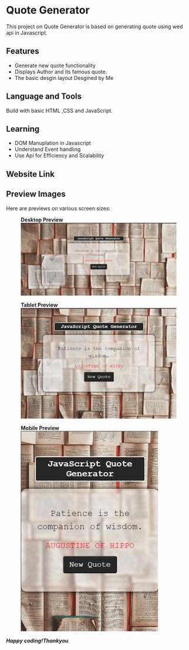 <!DOCTYPE html>
<html lang="en">
<body>
  <h1>Quote Generator</h1>
  <p>This project on Quote Generator is based on generating quote using wed api in Javascript.</p>
  
  <h2>Features</h2>
  <ul>
      <li>Generate new quote functionality</li>
      <li>Displays Author and its famous quote.</li>
      <li>The basic desgin layout Desgined by Me </li>
 </ul>

 
  <h2>Language and Tools</h2>
  <p>Build with basic HTML ,CSS and JavaScript. </p>

  <h2>Learning</h2>
   <ul>
      <li>DOM Manuplation in Javascript</li>
      <li>Understand Event handling </li>
      <li>Use Api for Efficiency and Scalability</li>
 </ul>
  
  <h2>Website Link</h2>
  <p><a href=""></a></p>
 

  <h2>Preview Images</h2>

  <p>Here are previews on various screen sizes:</p>

  <figure>
    <figcaption><b>Desktop Preview</b></figcaption>
    <img src="./assets/desktop.png" alt="Desktop preview ">
  </figure>
  <figure>
      <figcaption><b>Tablet Preview</b></figcaption>
    <img src="./assets/tab.png" alt="Tablet preview ">
  </figure>
  <figure>
      <figcaption><b>Mobile Preview</b></figcaption>
    <img src="./assets/mobile.png" alt="Mobile preview ">
  </figure>

  <i><b><p>Happy coding!Thankyou</p></b></i>
</body>
</html>

